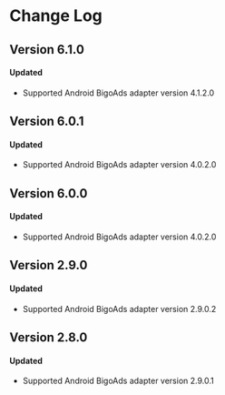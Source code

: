 # Change Log

## Version 6.1.0

#### Updated

* Supported Android BigoAds adapter version 4.1.2.0

## Version 6.0.1

#### Updated

* Supported Android BigoAds adapter version 4.0.2.0

## Version 6.0.0

#### Updated

* Supported Android BigoAds adapter version 4.0.2.0

## Version 2.9.0

#### Updated

* Supported Android BigoAds adapter version 2.9.0.2

## Version 2.8.0

#### Updated

* Supported Android BigoAds adapter version 2.9.0.1
